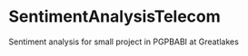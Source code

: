 SentimentAnalysisTelecom
========================

Sentiment analysis for small project in PGPBABI at Greatlakes
